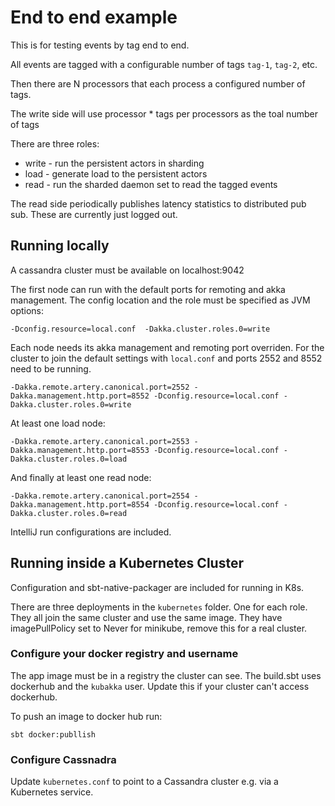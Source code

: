 # End to end example

This is for testing events by tag end to end.

All events are tagged with a configurable number of tags `tag-1`, `tag-2`, etc.

Then there are N processors that each process a configured number of tags.

The write side will use processor * tags per processors as the toal number of tags

There are three roles:

* write - run the persistent actors in sharding
* load - generate load to the persistent actors
* read - run the sharded daemon set to read the tagged events

The read side periodically publishes latency statistics to distributed pub sub. These are currently just logged out.

## Running locally

A cassandra cluster must be available on localhost:9042

The first node can run with the default ports for remoting and akka management. The config location
and the role must be specified as JVM options:

`-Dconfig.resource=local.conf  -Dakka.cluster.roles.0=write`

Each node needs its akka management and remoting port overriden. For the cluster to join the default settings with `local.conf`
and ports 2552 and 8552 need to be running.

`-Dakka.remote.artery.canonical.port=2552 -Dakka.management.http.port=8552 -Dconfig.resource=local.conf -Dakka.cluster.roles.0=write`

At least one load node:

`-Dakka.remote.artery.canonical.port=2553 -Dakka.management.http.port=8553 -Dconfig.resource=local.conf -Dakka.cluster.roles.0=load`

And finally at least one read node:

`-Dakka.remote.artery.canonical.port=2554 -Dakka.management.http.port=8554 -Dconfig.resource=local.conf -Dakka.cluster.roles.0=read`

IntelliJ run configurations are included.

## Running inside a Kubernetes Cluster

Configuration and sbt-native-packager are included for running in K8s.

There are three deployments in the `kubernetes` folder. One for each role. They all join the same cluster
and use the same image. They have imagePullPolicy set to Never for minikube, remove this for a real cluster.

### Configure your docker registry and username

The app image must be in a registry the cluster can see.
The build.sbt uses dockerhub and the `kubakka` user. Update this if your cluster can't 
access dockerhub.

To push an image to docker hub run:

`sbt docker:publlish`

### Configure Cassnadra 

Update `kubernetes.conf` to point to a Cassandra cluster e.g. via a Kubernetes service.




